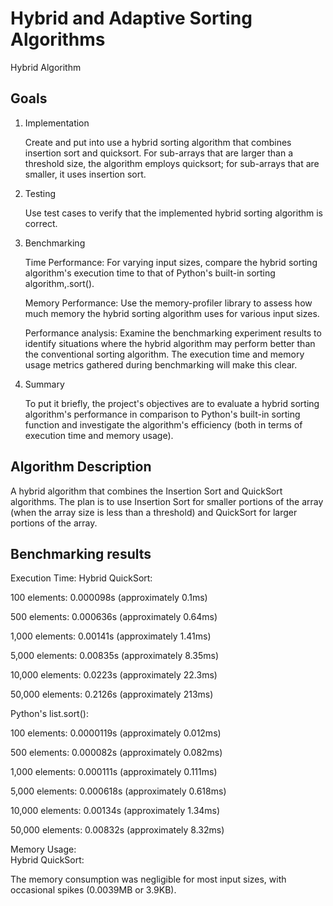 # Hybrid and Adaptive Sorting Algorithms
Hybrid Algorithm

## Goals
1. Implementation
   
   Create and put into use a hybrid sorting algorithm that combines insertion sort and quicksort. For sub-arrays that are larger than a threshold size, the algorithm employs quicksort;    for sub-arrays that are smaller, it uses insertion sort.

2. Testing

   Use test cases to verify that the implemented hybrid sorting algorithm is correct.

3. Benchmarking

   Time Performance: For varying input sizes, compare the hybrid sorting algorithm's execution time to that of Python's built-in sorting algorithm,.sort().
   
   Memory Performance: Use the memory-profiler library to assess how much memory the hybrid sorting algorithm uses for various input sizes.
   
   Performance analysis: Examine the benchmarking experiment results to identify situations where the hybrid algorithm may perform better than the conventional sorting algorithm. The      execution time and memory usage metrics gathered during benchmarking will make this clear.

4. Summary

   To put it briefly, the project's objectives are to evaluate a hybrid sorting algorithm's performance in comparison to Python's built-in sorting function and investigate the 
   algorithm's efficiency (both in terms of execution time and memory usage).

## Algorithm Description
A hybrid algorithm that combines the Insertion Sort and QuickSort algorithms. The plan is to use Insertion Sort for smaller portions of the array (when the array size is less than a threshold) and QuickSort for larger portions of the array.

## Benchmarking results
Execution Time:
Hybrid QuickSort:

100 elements: 0.000098s (approximately 0.1ms)

500 elements: 0.000636s (approximately 0.64ms)

1,000 elements: 0.00141s (approximately 1.41ms)

5,000 elements: 0.00835s (approximately 8.35ms)

10,000 elements: 0.0223s (approximately 22.3ms)

50,000 elements: 0.2126s (approximately 213ms)

Python's list.sort():

100 elements: 0.0000119s (approximately 0.012ms)

500 elements: 0.000082s (approximately 0.082ms)

1,000 elements: 0.000111s (approximately 0.111ms)

5,000 elements: 0.000618s (approximately 0.618ms)

10,000 elements: 0.00134s (approximately 1.34ms)

50,000 elements: 0.00832s (approximately 8.32ms)

Memory Usage:<br>
Hybrid QuickSort:

The memory consumption was negligible for most input sizes, with occasional spikes (0.0039MB or 3.9KB).

